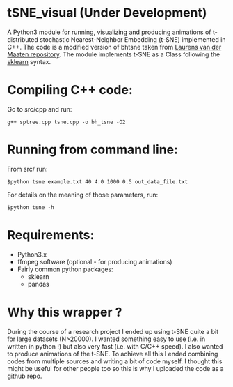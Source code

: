 # tSNE_visual (Under Development)
A Python3 module for running, visualizing and producing animations of t-distributed stochastic Nearest-Neighbor Embedding (t-SNE) implemented in C++.
The code is a modified version of bhtsne taken from [Laurens van der Maaten repository](https://github.com/lvdmaaten/bhtsne). The module implements t-SNE as a Class following the [sklearn](http://scikit-learn.org/stable/modules/manifold.html#t-distributed-stochastic-neighbor-embedding-t-sne) syntax. 

# Compiling C++ code:
Go to src/cpp and run:
```
g++ sptree.cpp tsne.cpp -o bh_tsne -O2
```

# Running from command line:
From src/ run:
```
$python tsne example.txt 40 4.0 1000 0.5 out_data_file.txt
```

For details on the meaning of those parameters, run:
```
$python tsne -h
```

# Requirements:
- Python3.x
- ffmpeg software (optional - for producing animations)
- Fairly common python packages:
  - sklearn
  - pandas

# Why this wrapper ?
During the course of a research project I ended up using t-SNE quite a bit for large datasets (N>20000). I wanted something 
easy to use (i.e. in written in python !) but also very fast (i.e. with C/C++ speed). I also wanted to produce animations 
of the t-SNE. To achieve all this I ended combining codes from multiple sources and writing a bit of code myself. I thought this
might be useful for other people too so this is why I uploaded the code as a github repo.

